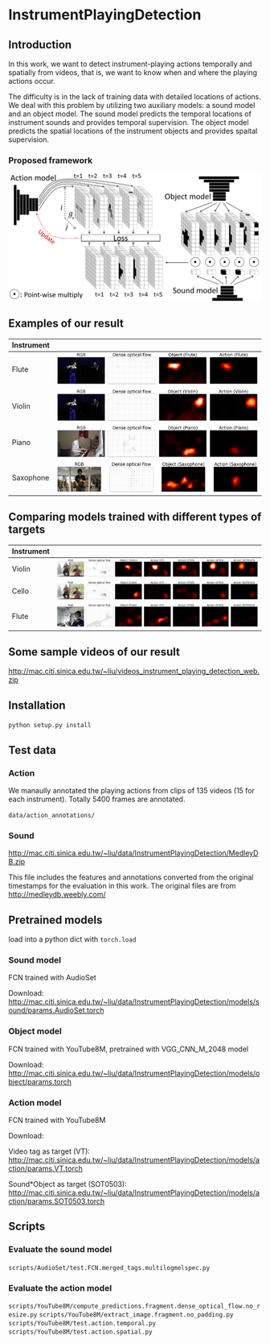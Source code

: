 InstrumentPlayingDetection
==========================



## Introduction
In this work, we want to detect instrument-playing actions temporally and spatially from videos, that is, we want to know when and where the playing actions occur.

The difficulty is in the lack of training data with detailed locations of actions. We deal with this problem by utilizing two auxiliary models: a sound model and an object model. The sound model predicts the temporal locations of instrument sounds and provides temporal supervision. The object model predicts the spatial locations of the instrument objects and provides spaital supervision.

### Proposed framework
<p align="center">
    <img src="doc/img/framework_SOT_v2.png", width="750">
</p>

## Examples of our result

| Instrument |       |
| ---------- | ----- |
| Flute      | ![](doc/img/heat_maps/d3J_aYbTaEE__Flute.gif) |
| Violin     | ![](doc/img/heat_maps/d3J_aYbTaEE__Violin.gif) |
| Piano      | ![](doc/img/heat_maps/BAieBB1yhfw__Piano.gif) |
| Saxophone  | ![](doc/img/heat_maps/_mpZqTZxJrU__Saxophone.gif)|


## Comparing models trained with different types of targets

| Instrument |       |
| ---------- | ----- |
| Violin     | ![](doc/img/heat_maps/compare_2G2VaBX24So__Violin.gif) |
| Cello      | ![](doc/img/heat_maps/compare_2G2VaBX24So__Cello.gif) |
| Flute      | ![](doc/img/heat_maps/compare_55_RhFOyRgk__Flute.gif)|


## Some sample videos of our result
http://mac.citi.sinica.edu.tw/~liu/videos_instrument_playing_detection_web.zip


## Installation

`python setup.py install`

## Test data

### Action
We manaully annotated the playing actions from clips of 135 videos (15 for each instrument). Totally 5400 frames are annotated.

`data/action_annotations/`

### Sound
http://mac.citi.sinica.edu.tw/~liu/data/InstrumentPlayingDetection/MedleyDB.zip

This file includes the features and annotations converted from the original timestamps for the evaluation in this work. The original files are from http://medleydb.weebly.com/


## Pretrained models
load into a python dict with `torch.load`

### Sound model
FCN trained with AudioSet

Download:
http://mac.citi.sinica.edu.tw/~liu/data/InstrumentPlayingDetection/models/sound/params.AudioSet.torch


### Object model
FCN trained with YouTube8M, pretrained with VGG_CNN_M_2048 model

Download:
http://mac.citi.sinica.edu.tw/~liu/data/InstrumentPlayingDetection/models/object/params.torch

### Action model
FCN trained with YouTube8M

Download:

Video tag as target (VT):
http://mac.citi.sinica.edu.tw/~liu/data/InstrumentPlayingDetection/models/action/params.VT.torch

Sound*Object as target (SOT0503):
http://mac.citi.sinica.edu.tw/~liu/data/InstrumentPlayingDetection/models/action/params.SOT0503.torch

## Scripts

### Evaluate the sound model
`scripts/AudioSet/test.FCN.merged_tags.multilogmelspec.py`


### Evaluate the action model
`scripts/YouTube8M/compute_predictions.fragment.dense_optical_flow.no_resize.py`
`scripts/YouTube8M/extract_image.fragment.no_padding.py`
`scripts/YouTube8M/test.action.temporal.py`
`scripts/YouTube8M/test.action.spatial.py`
